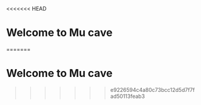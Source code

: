 <<<<<<< HEAD
# Welcome to Mu cave
=======
# Welcome to Mu cave
>>>>>>> e9226594c4a80c73bcc12d5d7f7fad50113feab3
